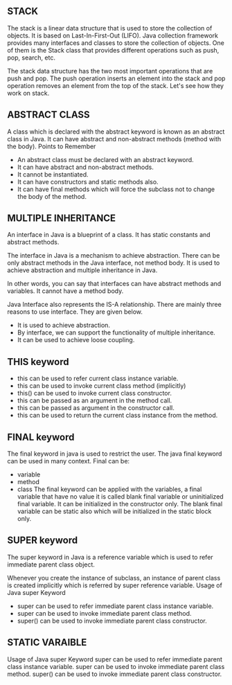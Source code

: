 ## STACK 
The stack is a linear data structure that is used to store the collection of objects. It is based on Last-In-First-Out (LIFO). Java collection framework provides many interfaces and classes to store the collection of objects. One of them is the Stack class that provides different operations such as push, pop, search, etc.




The stack data structure has the two most important operations that are push and pop. The push operation inserts an element into the stack and pop operation removes an element from the top of the stack. Let's see how they work on stack.


## ABSTRACT CLASS
A class which is declared with the abstract keyword is known as an abstract class in Java. It can have abstract and non-abstract methods (method with the body).
Points to Remember
- An abstract class must be declared with an abstract keyword.
- It can have abstract and non-abstract methods.
- It cannot be instantiated.
- It can have constructors and static methods also.
- It can have final methods which will force the subclass not to change the body of the method.
## MULTIPLE INHERITANCE
An interface in Java is a blueprint of a class. It has static constants and abstract methods.

The interface in Java is a mechanism to achieve abstraction. There can be only abstract methods in the Java interface, not method body. It is used to achieve abstraction and multiple inheritance in Java.

In other words, you can say that interfaces can have abstract methods and variables. It cannot have a method body.

Java Interface also represents the IS-A relationship.
There are mainly three reasons to use interface. They are given below.

- It is used to achieve abstraction.
- By interface, we can support the functionality of multiple inheritance.
- It can be used to achieve loose coupling.
 
 ## THIS keyword
 - this can be used to refer current class instance variable.
- this can be used to invoke current class method (implicitly)
- this() can be used to invoke current class constructor.
- this can be passed as an argument in the method call.
- this can be passed as argument in the constructor call.
- this can be used to return the current class instance from the method.
## FINAL keyword
The final keyword in java is used to restrict the user. The java final keyword can be used in many context. Final can be:

- variable
- method
- class
The final keyword can be applied with the variables, a final variable that have no value it is called blank final variable or uninitialized final variable. It can be initialized in the constructor only. The blank final variable can be static also which will be initialized in the static block only.
## SUPER keyword
The super keyword in Java is a reference variable which is used to refer immediate parent class object.

Whenever you create the instance of subclass, an instance of parent class is created implicitly which is referred by super reference variable.
Usage of Java super Keyword
- super can be used to refer immediate parent class instance variable.
- super can be used to invoke immediate parent class method.
- super() can be used to invoke immediate parent class constructor.
## STATIC VARAIBLE
Usage of Java super Keyword
super can be used to refer immediate parent class instance variable.
super can be used to invoke immediate parent class method.
super() can be used to invoke immediate parent class constructor.